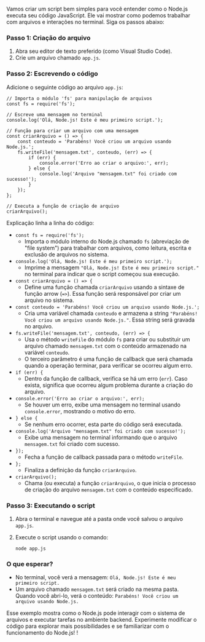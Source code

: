 Vamos criar um script bem simples para você entender como o Node.js executa seu código JavaScript. Ele vai mostrar como podemos trabalhar com arquivos e interações no terminal. Siga os passos abaixo:
### **Passo 1: Criação do arquivo**
1. Abra seu editor de texto preferido (como Visual Studio Code).
2. Crie um arquivo chamado `app.js`.
### **Passo 2: Escrevendo o código**
Adicione o seguinte código ao arquivo `app.js`:

```
// Importa o módulo 'fs' para manipulação de arquivos
const fs = require('fs');

// Escreve uma mensagem no terminal
console.log('Olá, Node.js! Este é meu primeiro script.');

// Função para criar um arquivo com uma mensagem
const criarArquivo = () => {
    const conteudo = 'Parabéns! Você criou um arquivo usando Node.js.';
    fs.writeFile('mensagem.txt', conteudo, (err) => {
        if (err) {
            console.error('Erro ao criar o arquivo:', err);
        } else {
            console.log('Arquivo "mensagem.txt" foi criado com sucesso!');
        }
    });
};

// Executa a função de criação de arquivo
criarArquivo();
```
Explicação linha a linha do código:
- `const fs = require('fs');`
    - Importa o módulo interno do Node.js chamado `fs` (abreviação de "file system") para trabalhar com arquivos, como leitura, escrita e exclusão de arquivos no sistema.
- `console.log('Olá, Node.js! Este é meu primeiro script.');`
    - Imprime a mensagem `"Olá, Node.js! Este é meu primeiro script."` no terminal para indicar que o script começou sua execução.
- `const criarArquivo = () => {`
    - Define uma função chamada `criarArquivo` usando a sintaxe de função arrow (`=>`). Essa função será responsável por criar um arquivo no sistema.
- `const conteudo = 'Parabéns! Você criou um arquivo usando Node.js.';`
    - Cria uma variável chamada `conteudo` e armazena a string `"Parabéns! Você criou um arquivo usando Node.js."`. Essa string será gravada no arquivo.
- `fs.writeFile('mensagem.txt', conteudo, (err) => {`
    - Usa o método `writeFile` do módulo `fs` para criar ou substituir um arquivo chamado `mensagem.txt` com o conteúdo armazenado na variável `conteudo`.
    - O terceiro parâmetro é uma função de callback que será chamada quando a operação terminar, para verificar se ocorreu algum erro.
- `if (err) {`
    - Dentro da função de callback, verifica se há um erro (`err`). Caso exista, significa que ocorreu algum problema durante a criação do arquivo.
- `console.error('Erro ao criar o arquivo:', err);`
    - Se houver um erro, exibe uma mensagem no terminal usando `console.error`, mostrando o motivo do erro.
- `} else {`
    - Se nenhum erro ocorrer, esta parte do código será executada.
- `console.log('Arquivo "mensagem.txt" foi criado com sucesso!');`
    - Exibe uma mensagem no terminal informando que o arquivo `mensagem.txt` foi criado com sucesso.
- `});`
    - Fecha a função de callback passada para o método `writeFile`.
- `};`
    - Finaliza a definição da função `criarArquivo`.
- `criarArquivo();`
    - Chama (ou executa) a função `criarArquivo`, o que inicia o processo de criação do arquivo `mensagem.txt` com o conteúdo especificado.

### **Passo 3: Executando o script**

1. Abra o terminal e navegue até a pasta onde você salvou o arquivo `app.js`.
2. Execute o script usando o comando:

    ```
    node app.js
    ```
### **O que esperar?**
- No terminal, você verá a mensagem: `Olá, Node.js! Este é meu primeiro script.`
- Um arquivo chamado `mensagem.txt` será criado na mesma pasta. Quando você abri-lo, verá o conteúdo: `Parabéns! Você criou um arquivo usando Node.js.`

Esse exemplo mostra como o Node.js pode interagir com o sistema de arquivos e executar tarefas no ambiente backend. Experimente modificar o código para explorar mais possibilidades e se familiarizar com o funcionamento do Node.js! !

